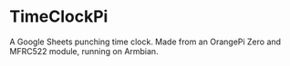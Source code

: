 # TimeClockPi
A Google Sheets punching time clock. Made from an OrangePi Zero and MFRC522 module, running on Armbian.
